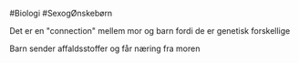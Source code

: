 #Biologi #SexogØnskebørn

Det er en "connection" mellem mor og barn
fordi de er genetisk forskellige

Barn sender affaldsstoffer og får næring fra moren